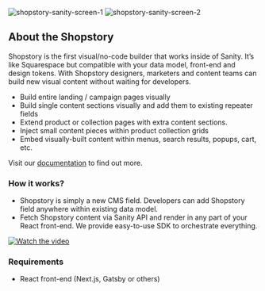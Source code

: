 ![shopstory-sanity-screen-1](https://user-images.githubusercontent.com/95621462/234551850-80819761-7a42-45c1-b7db-92386675aff3.png) ![shopstory-sanity-screen-2](https://user-images.githubusercontent.com/95621462/234551720-292baa6a-617c-48f6-b7a1-c57a20d45330.png)

## About the Shopstory

Shopstory is the first visual/no-code builder that works inside of Sanity. It’s like Squarespace but compatible with your data model, front-end and design tokens. With Shopstory designers, marketers and content teams can build new visual content without waiting for developers.

-   Build entire landing / campaign pages visually
-   Build single content sections visually and add them to existing repeater fields
-   Extend product or collection pages with extra content sections.
-   Inject small content pieces within product collection grids
-   Embed visually-built content within menus, search results, popups, cart, etc.

Visit our [documentation](https://docs.shopstory.app/) to find out more.

### How it works?

-   Shopstory is simply a new CMS field. Developers can add Shopstory field anywhere within existing data model.
-   Fetch Shopstory content via Sanity API and render in any part of your React front-end. We provide easy-to-use SDK to orchestrate everything.

[![Watch the video](https://user-images.githubusercontent.com/95621462/234569871-9d040b56-9823-4a1c-8f3e-0f9b30dbea70.png)](https://youtu.be/Sx5Bl9h8vZ0)

### Requirements

-   React front-end (Next.js, Gatsby or others)

